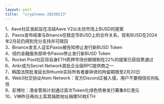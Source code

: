 ```yaml
---
layout: post
title:  "cryptnews-20230213"
---
```

1、Aave社区发起旨在冻结Aave V2以太坊市场上BUSD的提案  
2、Paxos宣布结束与Binance在稳定币BUSD上的合作关系，现有BUSD在2024年2月前仍得到充分支持并可赎回  
3、Binance发言人证实Paxos被告知停止发行新BUSD Token  
4、纽约金融服务部命令Paxos停止发行新BUSD Token  
5、Rocket Pool社区将自身ETH质押市场份额限制在22%的提案已获投票通过  
6、Ankr成为Secret Network首批企业级RPC提供商之一  
7、韩国法院批准延长Bithumb实际所有者姜钟贤的拘留期限至2月20日  
8、Web3社交协议Atem Network：官方Discord正被入侵，用户不要相信任何私信  
9、彭博社：港金管局计划通过首次Token化绿色债券发行筹集8亿港元  
10、V神昨日再向土耳其捐款地址捐赠50枚ETH  
